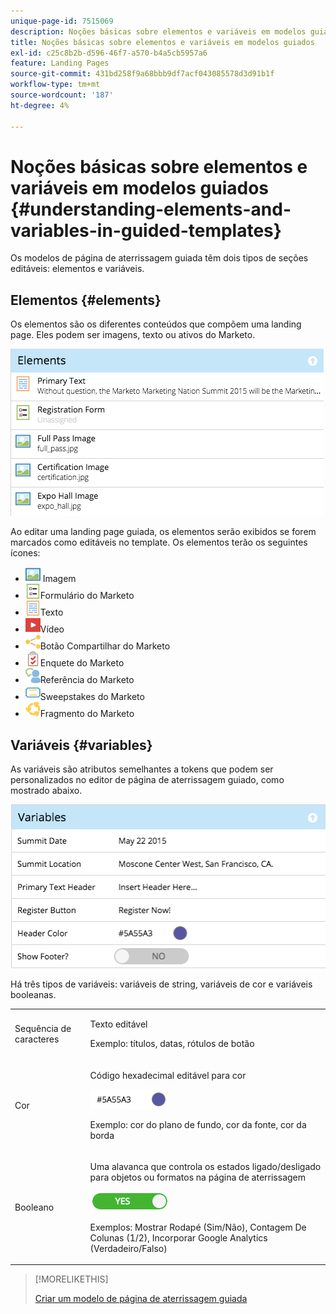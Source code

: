 ```yaml
---
unique-page-id: 7515069
description: Noções básicas sobre elementos e variáveis em modelos guiados - Documentação do Marketo - Documentação do produto
title: Noções básicas sobre elementos e variáveis em modelos guiados
exl-id: c25c8b2b-d596-46f7-a570-b4a5cb5957a6
feature: Landing Pages
source-git-commit: 431bd258f9a68bbb9df7acf043085578d3d91b1f
workflow-type: tm+mt
source-wordcount: '187'
ht-degree: 4%

---
```


# Noções básicas sobre elementos e variáveis em modelos guiados {#understanding-elements-and-variables-in-guided-templates}

Os modelos de página de aterrissagem guiada têm dois tipos de seções editáveis: elementos e variáveis.

## Elementos {#elements}

Os elementos são os diferentes conteúdos que compõem uma landing page. Eles podem ser imagens, texto ou ativos do Marketo.

![](assets/image2015-5-20-14-3a57-3a55.png)

Ao editar uma landing page guiada, os elementos serão exibidos se forem marcados como editáveis no template. Os elementos terão os seguintes ícones:

* ![--](assets/image2015-5-20-12-3a30-3a48.png) Imagem
* ![—](assets/image2015-5-20-12-3a31-3a33.png)Formulário do Marketo
* ![--](assets/image2015-5-20-12-3a41-3a21.png)Texto
* ![--](assets/image2015-5-20-12-3a42-3a47.png)Vídeo
* ![—](assets/image2015-5-20-12-3a44-3a17.png)Botão Compartilhar do Marketo
* ![—](assets/image2015-5-20-12-3a43-3a21.png)Enquete do Marketo
* ![—](assets/image2015-5-20-12-3a43-3a2.png)Referência do Marketo
* ![—](assets/image2015-5-20-12-3a44-3a40.png)Sweepstakes do Marketo
* ![—](assets/image2015-5-20-12-3a47-3a45.png)Fragmento do Marketo

## Variáveis {#variables}

As variáveis são atributos semelhantes a tokens que podem ser personalizados no editor de página de aterrissagem guiado, como mostrado abaixo.

![](assets/image2015-5-20-15-3a0-3a2.png)

Há três tipos de variáveis: variáveis de string, variáveis de cor e variáveis booleanas.

<table> 
 <tbody> 
  <tr> 
   <td>Sequência de caracteres</td> 
   <td><p>Texto editável</p><p>Exemplo: títulos, datas, rótulos de botão</p></td> 
  </tr> 
  <tr> 
   <td>Cor</td> 
   <td><p>Código hexadecimal editável para cor</p><p><img alt="—" src="assets/image2015-5-20-13-3a14-3a57.png" data-linked-resource-id="7515092" data-linked-resource-type="attachment" data-base-url="https://docs.marketo.com" data-linked-resource-container-id="7515069" title="--"></p><p>Exemplo: cor do plano de fundo, cor da fonte, cor da borda</p></td> 
  </tr> 
  <tr> 
   <td>Booleano</td> 
   <td><p>Uma alavanca que controla os estados ligado/desligado para objetos ou formatos na página de aterrissagem</p><p><img alt="--" src="assets/image2015-5-20-13-3a14-3a25.png" data-linked-resource-id="7515091" data-linked-resource-type="attachment" data-base-url="https://docs.marketo.com" data-linked-resource-container-id="7515069" title="--"></p><p>Exemplos: Mostrar Rodapé (Sim/Não), Contagem De Colunas (1/2), Incorporar Google Analytics (Verdadeiro/Falso)</p></td> 
  </tr> 
 </tbody> 
</table>

>[!MORELIKETHIS]
>
>[Criar um modelo de página de aterrissagem guiada](/help/marketo/product-docs/demand-generation/landing-pages/landing-page-templates/create-a-guided-landing-page-template.md)
